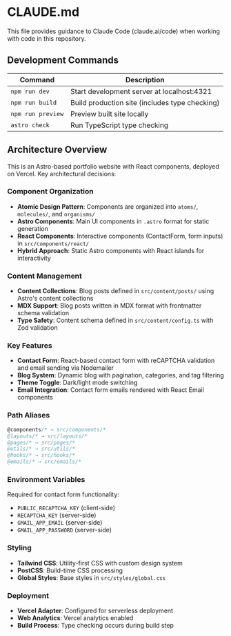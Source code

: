 # CLAUDE.md

This file provides guidance to Claude Code (claude.ai/code) when working with code in this repository.

## Development Commands

| Command | Description |
|---------|-------------|
| `npm run dev` | Start development server at localhost:4321 |
| `npm run build` | Build production site (includes type checking) |
| `npm run preview` | Preview built site locally |
| `astro check` | Run TypeScript type checking |

## Architecture Overview

This is an Astro-based portfolio website with React components, deployed on Vercel. Key architectural decisions:

### Component Organization
- **Atomic Design Pattern**: Components are organized into `atoms/`, `molecules/`, and `organisms/`
- **Astro Components**: Main UI components in `.astro` format for static generation
- **React Components**: Interactive components (ContactForm, form inputs) in `src/components/react/`
- **Hybrid Approach**: Static Astro components with React islands for interactivity

### Content Management
- **Content Collections**: Blog posts defined in `src/content/posts/` using Astro's content collections
- **MDX Support**: Blog posts written in MDX format with frontmatter schema validation
- **Type Safety**: Content schema defined in `src/content/config.ts` with Zod validation

### Key Features
- **Contact Form**: React-based contact form with reCAPTCHA validation and email sending via Nodemailer
- **Blog System**: Dynamic blog with pagination, categories, and tag filtering
- **Theme Toggle**: Dark/light mode switching
- **Email Integration**: Contact form emails rendered with React Email components

### Path Aliases
```typescript
@components/* → src/components/*
@layouts/* → src/layouts/*
@pages/* → src/pages/*
@utils/* → src/utils/*
@hooks/* → src/hooks/*
@emails/* → src/emails/*
```

### Environment Variables
Required for contact form functionality:
- `PUBLIC_RECAPTCHA_KEY` (client-side)
- `RECAPTCHA_KEY` (server-side)
- `GMAIL_APP_EMAIL` (server-side)
- `GMAIL_APP_PASSWORD` (server-side)

### Styling
- **Tailwind CSS**: Utility-first CSS with custom design system
- **PostCSS**: Build-time CSS processing
- **Global Styles**: Base styles in `src/styles/global.css`

### Deployment
- **Vercel Adapter**: Configured for serverless deployment
- **Web Analytics**: Vercel analytics enabled
- **Build Process**: Type checking occurs during build step
